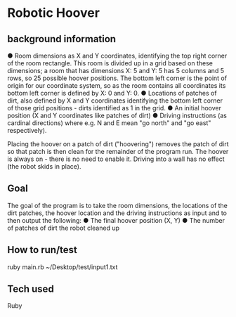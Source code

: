 # Robotic Hoover

## background information

● Room dimensions as ​X and Y coordinates​, identifying the top right corner of the room rectangle. This room is divided up in a grid based on these dimensions; a room that has dimensions X: 5 and Y: 5 has 5 columns and 5 rows, so 25 possible hoover positions. The bottom left corner is the point of origin for our coordinate system, so as the room contains all coordinates its bottom left corner is defined by X: 0 and Y: 0.
● Locations of patches of dirt, also defined by X and Y coordinates identifying the bottom left corner of those grid positions - dirts identified as 1 in the grid.
● An initial hoover position (X and Y coordinates like patches of dirt)
● Driving instructions (as ​cardinal directions​) where e.g. N and E mean "go north" and "go east" respectively).

Placing the hoover on a patch of dirt ("hoovering") removes the patch of dirt so that patch is then clean for the remainder of the program run. The hoover is always on - there is no need to enable it.
Driving into a wall has no effect (the robot skids in place).

## Goal
The goal of the program is to take the room dimensions, the locations of the dirt patches, the hoover location and the driving instructions as input and to then output the following:
● The final hoover position (X, Y)
● The number of patches of dirt the robot cleaned up


## How to run/test

ruby main.rb ~/Desktop/test/input1.txt


## Tech used

Ruby
